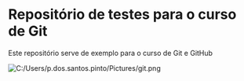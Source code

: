# Repositório de testes para o curso de Git

Este repositório serve de exemplo para o curso de Git e GitHub

![C:/Users/p.dos.santos.pinto/Pictures/git.png](Git)